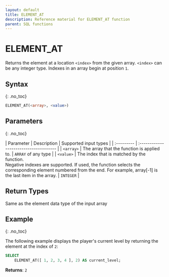 ```yaml
---
layout: default
title: ELEMENT_AT
description: Reference material for ELEMENT_AT function
parent: SQL functions
---
```


# ELEMENT\_AT

Returns the element at a location `<index>` from the given array. `<index>` can be any integer type. Indexes in an array begin at position `1`.

## Syntax
{: .no_toc}

```sql
ELEMENT_AT(<array>, <value>)
```
## Parameters
{: .no_toc}

| Parameter | Description           | Supported input types | 
| :--------- | :------------------------------------- |
| `<array>`   | The array that the function is applied to. | `ARRAY` of any type | 
| `<value>` | The index that is matched by the function. <br>Negative indexes are supported. If used, the function selects the corresponding element numbered from the end. For example, array[-1] is the last item in the array. | `INTEGER` |

## Return Types 
Same as the element data type of the input array

## Example
{: .no_toc}

The following example displays the player's current level by returning the element at the index of `2`: 

```sql
SELECT
	ELEMENT_AT([ 1, 2, 3, 4 ], 2) AS current_level;
```

**Returns**: `2`

<!-- In the example below, `ELEMENT_AT` is paired with `ARRAY_SORT` to reorder the array before grabbing the specified element. `ARRAY_SORT` orders the arrays in ascending order by the elements in the second array `[ 3, 7, 4 ]`. Upon being sorted, that array is reordered to `[ 3, 4, 7 ]` while its associated array `[ 'red', 'green', 'blue' ]` is reordered to `[ 'red', 'blue', 'green' ]`. `ELEMENT_AT` then returns the element at index `-1`, which is now `green`.

```sql
SELECT
	ELEMENT_AT(
		ARRAY_SORT(v, k -> k,
			[ 'red', 'green', 'blue' ],
			[ 3, 7, 4 ] ),
			-1
		)
    AS res;
```
**Returns**: `'green'` -->
